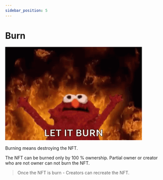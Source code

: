 ```yaml
---
sidebar_position: 5
---
```


# Burn 

<img src="/img/elmo-burn.gif" alt="docusaurus mascot" />

Burning means destroying the NFT.

The NFT can be burned only by 100 % ownership. Partial owner or creator who are not owner can not burn the NFT.

> Once the NFT is burn - Creators can recreate the NFT.